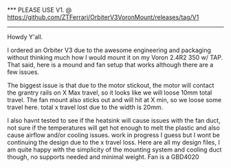 *** PLEASE USE V1. @ https://github.com/ZTFerrari/OrbiterV3VoronMount/releases/tag/V1

***



Howdy Y'all.

I ordered an Orbiter V3 due to the awesome engineering and packaging without thinking much how I would mount it on my Voron 2.4R2 350 w/ TAP.  That said, here is a mound and fan setup that works although there are a few issues.

The biggest issue is that due to the motor stickout, the motor will contact the grantry rails on X Max travel, so it looks like we will loose 10mm total travel.  The fan mount also sticks out and will hit at X min, so we loose some travel here.  total x travel lost due to the width is 20mm.

I also havnt tested to see if the heatsink will cause issues with the fan duct, not sure if the temperatures will get hot enough to melt the plastic and also cause airflow and/or cooling issues. work in progress I guess but I wont be continuing the design due to the x travel loss.  Here are all my design files, I am quite happy with the simplicity of the mounting system and cooling duct though, no supports needed and minimal weight.  Fan is a GBD4020
